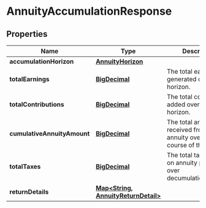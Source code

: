 
# AnnuityAccumulationResponse

## Properties
Name | Type | Description | Notes
------------ | ------------- | ------------- | -------------
**accumulationHorizon** | [**AnnuityHorizon**](AnnuityHorizon.md) |  | 
**totalEarnings** | [**BigDecimal**](BigDecimal.md) | The total earnings generated over the horizon. | 
**totalContributions** | [**BigDecimal**](BigDecimal.md) | The total contributinos added over the horizon. | 
**cumulativeAnnuityAmount** | [**BigDecimal**](BigDecimal.md) | The total amount received from the annuity over the course of the plan. | 
**totalTaxes** | [**BigDecimal**](BigDecimal.md) | The total taxes paid on annuity payments over decumulation_horizon. | 
**returnDetails** | [**Map&lt;String, AnnuityReturnDetail&gt;**](AnnuityReturnDetail.md) |  | 



